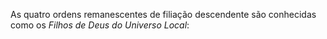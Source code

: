 As quatro ordens remanescentes de filiação descendente são conhecidas como os  *Filhos de Deus do Universo Local*: